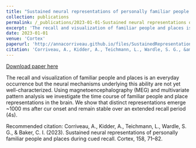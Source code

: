 ```yaml
---
title: "Sustained neural representations of personally familiar people and places during cued recall"
collection: publications
permalink: /_publications/2023-01-01-Sustained neural representations of personally familiar people and places during cued recall.md
excerpt: 'The recall and visualization of familiar people and places is an everyday occurrence but the neural mechanisms underlying this ability are not yet well-characterized. Using magnetoencephalography (MEG) and multivariate pattern analysis we investigate the time course of familiar people and place representations in the brain. We show that distinct representations emerge ~1000 ms after cur onset and remain stable over an extended recall period (4s).'
date: 2023-01-01
venue: 'Cortex'
paperurl: 'http://annacorriveau.github.io/files/SustainedRepresentations_Cortex.pdf'
citation: 'Corriveau, A., Kidder, A., Teichmann, L., Wardle, S. G., &amp; Baker, C. I. (2023). Sustained neural representations of personally familiar people and places during cued recall. Cortex, 158, 71–82.'
---
```


<a href='http://annacorriveau.github.io/files/SustainedRepresentations_Cortex.pdf'>Download paper here</a>

The recall and visualization of familiar people and places is an everyday occurrence but the neural mechanisms underlying this ability are not yet well-characterized. Using magnetoencephalography (MEG) and multivariate pattern analysis we investigate the time course of familiar people and place representations in the brain. We show that distinct representations emerge ~1000 ms after cur onset and remain stable over an extended recall period (4s).

Recommended citation: Corriveau, A., Kidder, A., Teichmann, L., Wardle, S. G., & Baker, C. I. (2023). Sustained neural representations of personally familiar people and places during cued recall. Cortex, 158, 71–82.